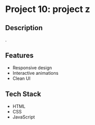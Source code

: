 # Project 10: project z

## Description
.

## Features
- Responsive design
- Interactive animations
- Clean UI

## Tech Stack
- HTML
- CSS
- JavaScript
